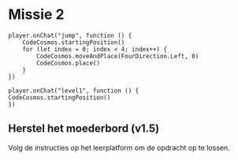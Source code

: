 
# Missie 2
```blocks
player.onChat("jump", function () {
    CodeCosmos.startingPosition()
    for (let index = 0; index < 4; index++) {
        CodeCosmos.moveAndPlace(FourDirection.Left, 0)
        CodeCosmos.place()
    }
})
```

```template
player.onChat("level1", function () {
CodeCosmos.startingPosition()
})
```
## Herstel het moederbord (v1.5)
Volg de instructies op het leerplatform om de opdracht op te lossen.